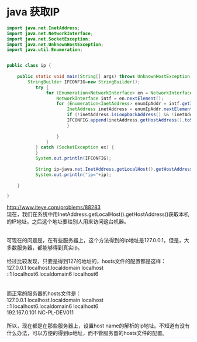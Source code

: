 # java 获取IP

```Java
import java.net.InetAddress;
import java.net.NetworkInterface;
import java.net.SocketException;
import java.net.UnknownHostException;
import java.util.Enumeration;


public class ip {
	
	public static void main(String[] args) throws UnknownHostException {
		StringBuilder IFCONFIG=new StringBuilder();  
		   try {  
		       for (Enumeration<NetworkInterface> en = NetworkInterface.getNetworkInterfaces(); en.hasMoreElements();) {  
		           NetworkInterface intf = en.nextElement();  
		           for (Enumeration<InetAddress> enumIpAddr = intf.getInetAddresses(); enumIpAddr.hasMoreElements();) {  
		               InetAddress inetAddress = enumIpAddr.nextElement();  
		               if (!inetAddress.isLoopbackAddress() && !inetAddress.isLinkLocalAddress() && inetAddress.isSiteLocalAddress()) {  
		               IFCONFIG.append(inetAddress.getHostAddress().toString()+"\n");  
		               }  
		  
		           }  
		       }  
		   } catch (SocketException ex) {  
		   }  
		   System.out.println(IFCONFIG); 
		   
		   String ip=java.net.InetAddress.getLocalHost().getHostAddress(); 
		   System.out.println("ip="+ip);
		
	}

}
```



http://www.iteye.com/problems/88283
<br>
现在，我们在系统中用InetAddress.getLocalHost().getHostAddress()获取本机的IP地址，之后这个地址要给别人用来访问这台机器。 
<br>

<br>
可现在的问题是，在有些服务器上，这个方法得到的ip地址是127.0.0.1，但是，大多数服务器，都能够得到真实ip。 
<br>

<br>
经过比较发现，只要是得到127的地址的，hosts文件的配置都是这样： 
<br>
127.0.0.1               localhost.localdomain localhost 
<br>
::1             localhost6.localdomain6 localhost6 
<br>

<br>

<br>
而正常的服务器的hosts文件是： 
<br>
127.0.0.1       localhost.localdomain localhost 
<br>
::1             localhost6.localdomain6 localhost6 
<br>
192.167.0.101   NC-PL-DEV011 
<br>

<br>
所以，现在都是在那些服务器上，设置host name的解析的ip地址。不知道有没有什么办法，可以方便的得到ip地址，而不管服务器的hosts文件的配置。
<br>

